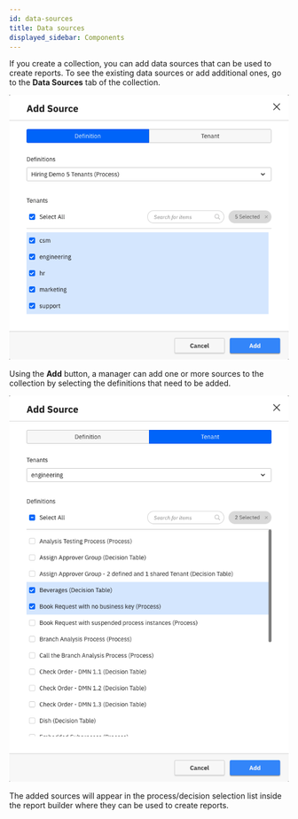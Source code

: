 ```yaml
---
id: data-sources
title: Data sources
displayed_sidebar: Components
---
```


If you create a collection, you can add data sources that can be used to create reports. To see the existing data sources or add additional ones, go to the **Data Sources** tab of the collection.

![add source by definition](./img/sourceByDefinition.png)

Using the **Add** button, a manager can add one or more sources to the collection by selecting the definitions that need to be added.

![add source by tenant](./img/sourceByTenant.png)

The added sources will appear in the process/decision selection list inside the report builder where they can be used to create reports.
